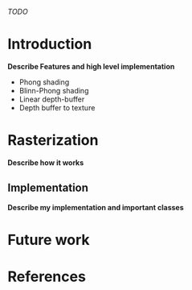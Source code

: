 _TODO_
# Introduction
**Describe Features and high level implementation**

* Phong shading
* Blinn-Phong shading
* Linear depth-buffer
* Depth buffer to texture

# Rasterization
**Describe how it works**

## Implementation
**Describe my implementation and important classes**

# Future work
# References